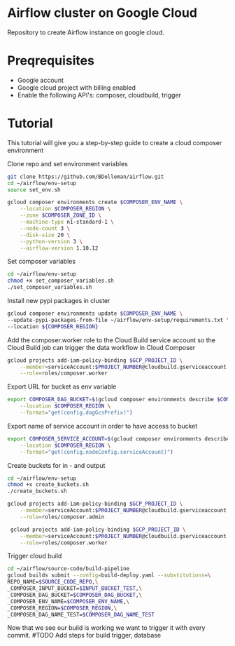 # Airflow cluster on Google Cloud

Repository to create Airflow instance on google cloud.

# Preqrequisites
- Google account
- Google cloud project with billing enabled
- Enable the following API's: composer, cloudbuild, trigger

# Tutorial
This tutorial will give you a step-by-step guide to create a cloud composer environment

Clone repo and set environment variables
```sh
git clone https://github.com/BDelleman/airflow.git
cd ~/airflow/env-setup
source set_env.sh
```
```sh
gcloud composer environments create $COMPOSER_ENV_NAME \
    --location $COMPOSER_REGION \
    --zone $COMPOSER_ZONE_ID \
    --machine-type n1-standard-1 \
    --node-count 3 \
    --disk-size 20 \
    --python-version 3 \
    --airflow-version 1.10.12
```
Set composer variables

```sh
cd ~/airflow/env-setup
chmod +x set_composer_variables.sh
./set_composer_variables.sh
```

Install new pypi packages in cluster

```sh
gcloud composer environments update $COMPOSER_ENV_NAME \
--update-pypi-packages-from-file ~/airflow/env-setup/requirements.txt \
--location ${COMPOSER_REGION}
```

Add the composer.worker role to the Cloud Build service account so the Cloud Build job can trigger the data workflow in Cloud Composer

```sh
gcloud projects add-iam-policy-binding $GCP_PROJECT_ID \
    --member=serviceAccount:$PROJECT_NUMBER@cloudbuild.gserviceaccount.com \
    --role=roles/composer.worker
```
Export URL for bucket as env variable

```sh
export COMPOSER_DAG_BUCKET=$(gcloud composer environments describe $COMPOSER_ENV_NAME \
    --location $COMPOSER_REGION \
    --format="get(config.dagGcsPrefix)")
```

Export name of service account in order to have access to bucket

```sh
export COMPOSER_SERVICE_ACCOUNT=$(gcloud composer environments describe $COMPOSER_ENV_NAME \
    --location $COMPOSER_REGION \
    --format="get(config.nodeConfig.serviceAccount)")
```
Create buckets for in - and output

```sh
cd ~/airflow/env-setup
chmod +x create_buckets.sh
./create_buckets.sh
```

```sh
gcloud projects add-iam-policy-binding $GCP_PROJECT_ID \
    --member=serviceAccount:$PROJECT_NUMBER@cloudbuild.gserviceaccount.com \
    --role=roles/composer.admin
```

```sh
 gcloud projects add-iam-policy-binding $GCP_PROJECT_ID \
    --member=serviceAccount:$PROJECT_NUMBER@cloudbuild.gserviceaccount.com \
    --role=roles/composer.worker  
```
 
Trigger cloud build

```sh
cd ~/airflow/source-code/build-pipeline
gcloud builds submit --config=build-deploy.yaml --substitutions=\
REPO_NAME=$SOURCE_CODE_REPO,\
_COMPOSER_INPUT_BUCKET=$INPUT_BUCKET_TEST,\
_COMPOSER_DAG_BUCKET=$COMPOSER_DAG_BUCKET,\
_COMPOSER_ENV_NAME=$COMPOSER_ENV_NAME,\
_COMPOSER_REGION=$COMPOSER_REGION,\
_COMPOSER_DAG_NAME_TEST=$COMPOSER_DAG_NAME_TEST
```

Now that we see our build is working we want to trigger it with every commit. 
#TODO 
Add steps for build trigger, database